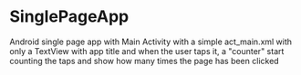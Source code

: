 # SinglePageApp
Android single page app with Main Activity with a simple act_main.xml with only a TextView with app title and when the user taps it, a "counter" start counting the taps and show how many times the page has been clicked